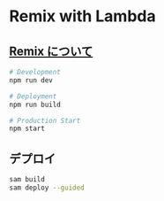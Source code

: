 # Remix with Lambda

## [Remix について](https://remix.run/docs)

```sh
# Development
npm run dev
```

```sh
# Deployment
npm run build
```

```sh
# Production Start
npm start
```

## デプロイ

```sh
sam build
sam deploy --guided
```
